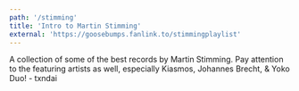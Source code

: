 ```yaml
---
path: '/stimming'
title: 'Intro to Martin Stimming'
external: 'https://goosebumps.fanlink.to/stimmingplaylist'
---
```

A collection of some of the best records by Martin Stimming. Pay attention to the featuring artists as well, especially Kiasmos, Johannes Brecht, & Yoko Duo! - txndai